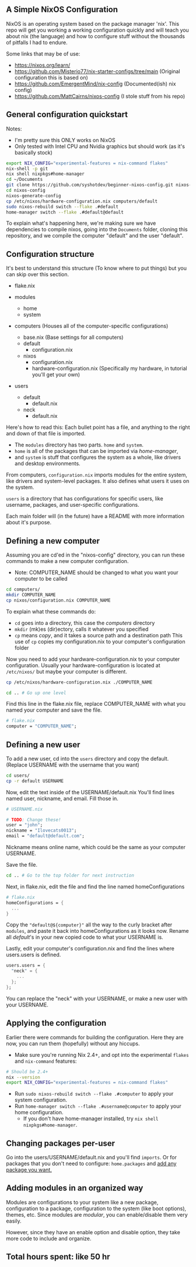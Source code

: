 ## A Simple NixOS Configuration

NixOS is an operating system based on the package manager 'nix'.
This repo will get you working a working configuration quickly and will teach you 
about nix (the language) and how to configure stuff without the thousands of pitfalls I had to endure.

Some links that may be of use:

- https://nixos.org/learn/
- https://github.com/Misterio77/nix-starter-configs/tree/main (Original configuration this is based on)
- https://github.com/EmergentMind/nix-config (Documented(ish) nix config)
- https://github.com/MattCairns/nixos-config (I stole stuff from his repo)

## General configuration quickstart

Notes: 
- I'm pretty sure this ONLY works on NixOS
- Only tested with Intel CPU and Nvidia graphics but should work (as it's basically stock)

```bash
export NIX_CONFIG="experimental-features = nix-command flakes"
nix-shell -p git
nix shell nixpkgs#home-manager
cd ~/Documents
git clone https://github.com/syshotdev/beginner-nixos-config.git nixos-config 
cd nixos-config
nixos-generate-config
cp /etc/nixos/hardware-configuration.nix computers/default
sudo nixos-rebuild switch --flake .#default
home-manager switch --flake .#default@default
```

To explain what's happening here, we're making sure we have dependencies to compile nixos,
going into the `Documents` folder, cloning this repository, and we compile the computer "default" and the user "default".


## Configuration structure

It's best to understand this structure (To know where to put things) but you can skip over this section.

- flake.nix
- modules
  - home
  - system

- computers  (Houses all of the computer-specific configurations)
  - base.nix (Base settings for all computers)
  - default
    - configuration.nix
  - nixos
    - configuration.nix
    - hardware-configuration.nix (Specifically my hardware, in tutorial you'll get your own)

- users
  - default
    - default.nix
  - neck
    - default.nix

Here's how to read this:
Each bullet point has a file, and anything to the right and down of that file is imported.


- The `modules` directory has two parts. `home` and `system`.
- `home` is all of the packages that can be imported via *home-manager*,
- and `system` is stuff that configures the system as a whole, like drivers and desktop environments.

From computers, `configuration.nix` imports modules for the entire system, like drivers and system-level packages. 
It also defines what users it uses on the system.

`users` is a directory that has configurations for specific users, like username, packages, and
user-specific configurations.

Each main folder will (in the future) have a README with more information about it's purpose.

## Defining a new computer

Assuming you are cd'ed in the "nixos-config" directory, you can run these commands to make a new computer configuration.
- Note: COMPUTER_NAME should be changed to what you want your computer to be called
```bash
cd computers/
mkdir COMPUTER_NAME
cp nixos/configuration.nix COMPUTER_NAME
```
To explain what these commands do:
- `cd` goes into a directory, this case the *computers* directory
- `mkdir` (mk)es (dir)ectory, calls it whatever you specified
- `cp` means *copy*, and it takes a source path and a destination path 
This use of `cp` copies my configuration.nix to your computer's configuration folder

Now you need to add your hardware-configuration.nix to your computer configuration.
Usually your hardware-configuration is located at `/etc/nixos/` but maybe your computer is different.
```bash
cp /etc/nixos/hardware-configuration.nix ./COMPUTER_NAME
```

```bash
cd .. # Go up one level
```
Find this line in the flake.nix file, replace COMPUTER_NAME with what you named your computer and save the file.
```nix
# flake.nix
computer = "COMPUTER_NAME";
```

## Defining a new user

To add a new user, cd into the `users` directory and copy the default.
(Replace USERNAME with the username that you want)
```bash
cd users/
cp -r default USERNAME
```

Now, edit the text inside of the USERNAME/default.nix
You'll find lines named user, nickname, and email. Fill those in.
```nix
# USERNAME.nix

# TODO: Change these!
user = "john";
nickname = "Ilovecats0013";
email = "default@default.com";
```

Nickname means online name, which could be the same as your computer USERNAME.

Save the file.

```bash
cd .. # Go to the top folder for next instruction
```

Next, in flake.nix, edit the file and find the line named homeConfigurations
```nix
# flake.nix
homeConfigurations = {
  ...
}
```
Copy the `"default@${computer}"` all the way to the curly bracket after `modules`,
and paste it back into homeConfigurations as it looks now.
Rename all *default*'s in your new copied code to what your USERNAME is.

Lastly, edit your computer's configuration.nix and find the lines where users.users is defined.
```nix
users.users = {
  "neck" = {
    ...
  };
};
```
You can replace the "neck" with your USERNAME, or make a new user with your USERNAME.

## Applying the configuration

Earlier there were commands for building the configuration.
Here they are now, you can run them (hopefully) without any hiccups.

- Make sure you're running Nix 2.4+, and opt into the experimental `flakes` and `nix-command` features:
```bash
# Should be 2.4+
nix --version
export NIX_CONFIG="experimental-features = nix-command flakes"
```

- Run `sudo nixos-rebuild switch --flake .#computer` to apply your system
  configuration.
- Run `home-manager switch --flake .#username@computer` to apply your home
  configuration.
  - If you don't have home-manager installed, try `nix shell nixpkgs#home-manager`.

## Changing packages per-user

Go into the users/USERNAME/default.nix and you'll find `imports`.
Or for packages that you don't need to configure: `home.packages` and [add any package you want.](https://search.nixos.org)

## Adding modules in an organized way

Modules are configurations to your system like a new package, configuration to a package, configuration
to the system (like boot options), themes, etc. Since modules are *modular*, you can enable/disable them
very easily.

However, since they have an enable option and disable option, they take more code to include and organize.



## Total hours spent: like 50 hr
